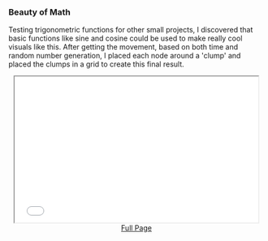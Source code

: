 ### Beauty of Math

Testing trigonometric functions for other small projects, I discovered that basic functions like sine and cosine could be used to make really cool visuals like this. After getting the movement, based on both time and random number generation, I placed each node around a 'clump' and placed the clumps in a grid to create this final result.

<center><iframe style='width:50vw;height:30vw;' src='/projects/js/trig.html'></iframe></center>
<center><a href='/projects/js/trig.html'>Full Page</a></center>